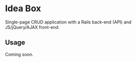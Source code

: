 # Idea Box

Single-page CRUD application with a Rails back-end (API) and JS/jQuery/AJAX front-end.

## Usage
Coming soon.
